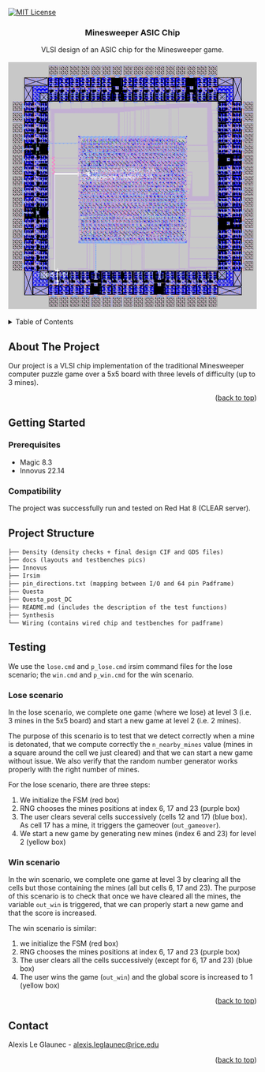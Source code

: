 
<div id="top"></div>



<!-- PROJECT SHIELDS -->
[![MIT License][license-shield]][license-url]



<h3 align="center">Minesweeper ASIC Chip</h3>

  <p align="center">
        VLSI design of an ASIC chip for the Minesweeper game.
    <br />
    <br />
 <img src="docs/final_layout.png" alt="Final Chip Layout" > 
  
  </p>


<!-- TABLE OF CONTENTS -->
<details>
  <summary>Table of Contents</summary>
  <ol>
    <li>
      <a href="#about-the-project">About The Project</a>
    </li>
    <li>
      <a href="#getting-started">Getting Started</a>
      <ul>
        <li><a href="#prerequisites">Prerequisites</a></li>
      </ul>
    </li>
    <li><a href="#project-structure">Project Structure</a></li>
    <li><a href="#testing">Testing</a></li>
    <li><a href="#contact">Contact</a></li>
  </ol>
</details>


<!-- ABOUT THE PROJECT -->
## About The Project

Our project is a VLSI chip implementation of the traditional Minesweeper computer puzzle game over a 5x5 board with three levels of difficulty (up to 3 mines).


<p align="right">(<a href="#top">back to top</a>)</p>

<!-- GETTING STARTED -->
## Getting Started

### Prerequisites

* Magic 8.3
* Innovus 22.14


### Compatibility
The project was successfully run and tested on Red Hat 8 (CLEAR server).

## Project Structure

```
├── Density (density checks + final design CIF and GDS files)
├── docs (layouts and testbenches pics)
├── Innovus
├── Irsim 
├── pin_directions.txt (mapping between I/O and 64 pin Padframe)
├── Questa 
├── Questa_post_DC
├── README.md (includes the description of the test functions)
├── Synthesis 
└── Wiring (contains wired chip and testbenches for padframe)
```

## Testing
We use the `lose.cmd` and `p_lose.cmd` irsim command files for the lose scenario; the `win.cmd` and `p_win.cmd` for the win scenario.

### Lose scenario
In the lose scenario, we complete one game (where we lose) at level 3 (i.e. 3 mines in the 5x5 board) and start a new game at level 2 (i.e. 2 mines).  

The purpose of this scenario is to test that we detect correctly when a mine is detonated, that we compute correctly the `n_nearby_mines` value (mines in a square around the cell we just cleared) and that we can start a new game without issue. We also verify that the random number generator works properly with the right number of mines.

For the lose scenario, there are three steps:

1. We initialize the FSM (red box)
2. RNG chooses the mines positions at index 6, 17 and 23 (purple box)
3. The user clears several cells successively (cells 12 and 17) (blue box). As cell 17 has a mine, it triggers the gameover (`out_gameover`). 
4. We start a new game by generating new mines (index 6 and 23) for level 2 (yellow box)

### Win scenario
In the win scenario, we complete one game at level 3 by clearing all the cells but those containing the mines (all but cells 6, 17 and 23). The purpose of this scenario is to check that once we have cleared all the mines, the variable `out_win` is triggered, that we can properly start a new game and that the score is increased.


The win scenario is similar:

1. we initialize the FSM (red box)
2. RNG chooses the mines positions at index 6, 17 and 23 (purple box)
3. The user clears all the  cells successively (except for 6, 17 and 23) (blue box)
3. The user wins the game (`out_win`) and the global score is increased to 1 (yellow box)



<p align="right">(<a href="#top">back to top</a>)</p>


<!-- CONTACT -->
## Contact
Alexis Le Glaunec - alexis.leglaunec@rice.edu
<p align="right">(<a href="#top">back to top</a>)</p>


<!-- MARKDOWN LINKS & IMAGES -->
<!-- https://www.markdownguide.org/basic-syntax/#reference-style-links -->
[license-shield]: https://img.shields.io/github/license/alexis51151/SAT-DPLL.svg?style=for-the-badge
[license-url]: https://github.com/alexis51151/SAT-DPLL/blob/master/LICENSE.md
